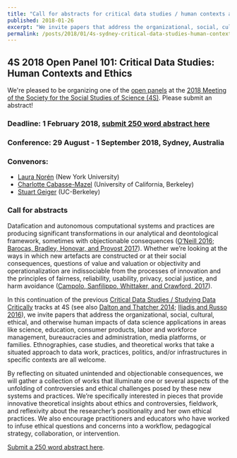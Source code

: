 ```yaml
---
title: "Call for abstracts for critical data studies / human contexts and ethics track at the 2018 4S Annual Conference"
published: 2018-01-26
excerpt: "We invite papers that address the organizational, social, cultural, ethical, and otherwise human impacts of data science applications in areas like science, education, consumer products, labor and workforce management, bureaucracies and administration, media platforms, or families."
permalink: /posts/2018/01/4s-sydney-critical-data-studies-human-contexts-ethics
---
```

## 4S 2018 Open Panel 101:  Critical Data Studies: Human Contexts and Ethics

We're pleased to be organizing one of the [open panels](https://4s2018sydney.org/accepted-open-panels-4s/) at the [2018 Meeting of the Society for the Social Studies of Science (4S)](https://4s2018sydney.org). Please submit an abstract!

### Deadline: 1 February 2018, [submit 250 word abstract here](https://convention2.allacademic.com/one/ssss/4s18/)
### Conference: 29 August - 1 September 2018, Sydney, Australia 

### Convenors: 
* [Laura Norén](https://twitter.com/digitalFlaneuse) (New York University)
* [Charlotte Cabasse-Mazel](https://bids.berkeley.edu/people/charlotte-cabasse) (University of California, Berkeley)
* [Stuart Geiger](http://stuartgeiger.com) (UC-Berkeley)

### Call for abstracts
Datafication and autonomous computational systems and practices are producing significant transformations in our analytical and deontological framework, sometimes with objectionable consequences ([O’Neill 2016](https://weaponsofmathdestructionbook.com/); [Barocas, Bradley, Honovar, and Provost 2017](https://arxiv.org/abs/1706.03102)). Whether we’re looking at the ways in which new artefacts are constructed or at their social consequences, questions of value and valuation or objectivity and operationalization are indissociable from the processes of innovation and the principles of fairness, reliability, usability, privacy, social justice, and harm avoidance ([Campolo, Sanfilippo, Whittaker, and Crawford, 2017](https://assets.contentful.com/8wprhhvnpfc0/1A9c3ZTCZa2KEYM64Wsc2a/8636557c5fb14f2b74b2be64c3ce0c78/_AI_Now_Institute_2017_Report_.pdf)).

In this continuation of the previous [Critical Data Studies / Studying Data Critically](http://stuartgeiger.com/posts/2016/08/4s-critical-data-studies) tracks at 4S (see also [Dalton and Thatcher 2014](http://societyandspace.org/2014/05/12/what-does-a-critical-data-studies-look-like-and-why-do-we-care-craig-dalton-and-jim-thatcher/); [Iliadis and Russo 2016](http://journals.sagepub.com/doi/abs/10.1177/2053951716674238)), we invite papers that address the organizational, social, cultural, ethical, and otherwise human impacts of data science applications in areas like science, education, consumer products, labor and workforce management, bureaucracies and administration, media platforms, or families. Ethnographies, case studies, and theoretical works that take a situated approach to data work, practices, politics, and/or infrastructures in specific contexts are all welcome.

By reflecting on situated unintended and objectionable consequences, we will gather a collection of works that illuminate one or several aspects of the unfolding of controversies and ethical challenges posed by these new systems and practices. We’re specifically interested in pieces that provide innovative theoretical insights about ethics and controversies, fieldwork, and reflexivity about the researcher’s positionality and her own ethical practices. We also encourage practitioners and educators who have worked to infuse ethical questions and concerns into a workflow, pedagogical strategy, collaboration, or intervention.

[Submit a 250 word abstract here](https://convention2.allacademic.com/one/ssss/4s18/).
